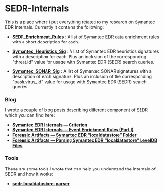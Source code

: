 # SEDR-Internals

This is a place where I put everything related to my research on Symantec EDR Internals. Currently it contains the following:

* **[SEDR_Enrichment_Rules](https://github.com/nasbench/SEDR-Internals/blob/main/SEDR_Enrichment_Rules.txt)** : A list of Symantec EDR data enrichment rules with a short description for each.

* **[Symantec_Heuristics_Sig](https://github.com/nasbench/SEDR-Internals/blob/main/Symantec_Heuristics_Sig.txt)** : A list of Symantec EDR heuristics signatures with a description for each. Plus an inclusion of the corresponding "threat.id" value for usage with Symantec EDR (SEDR) search queries.

* **[Symantec_SONAR_Sig](https://github.com/nasbench/SEDR-Internals/blob/main/Symantec_SONAR_Sig.txt)** : A list of Symantec SONAR signatures with a description of each signature. Plus an inclusion of the corresponding "bash.virus_id" value for usage with Symantec EDR (SEDR) search queries.


### Blog
I wrote a couple of blog posts describing different component of SEDR which you can find here:

* **[Symantec EDR Internals — Criterion](https://nasbench.medium.com/symantec-edr-internals-criterion-fa49be4e21af)**
* **[Symantec EDR Internals — Event Enrichment Rules (Part I)](https://nasbench.medium.com/symantec-edr-internals-event-enrichment-rules-part-i-b5e4340041a7)**
* **[Forensic Artifacts — Symantec EDR “localdatastore” Folder](https://nasbench.medium.com/forensics-artifacts-symantec-edr-localdatastore-folder-9bff91d2876d)**
* **[Forensic Artifacts — Parsing Symantec EDR “localdatastore” LevelDB Files](https://nasbench.medium.com/forensics-artifacts-parsing-symantec-edr-localdatastore-leveldb-files-86f5c75736d5)**

### Tools
These are some tools I wrote that can help you understand the internals of SEDR and how it works:

* **[sedr-localdatastore-parser](https://github.com/nasbench/sedr-localdatastore-parser)**
